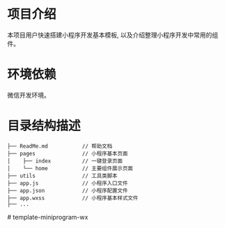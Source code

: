 # 项目介绍
  本项目用户快速搭建小程序开发基本模板, 以及介绍整理小程序开发中常用的组件。

# 环境依赖
  微信开发环境。

# 目录结构描述
    ├── ReadMe.md           // 帮助文档
    ├── pages               // 小程序基本页面
    │    ├── index          // 一键登录页面
    │    └── home           // 主要组件展示页面
    ├── utils               // 工具类脚本
    ├── app.js              // 小程序入口文件
    ├── app.json            // 小程序配置文件
    ├── app.wxss            // 小程序基本样式文件
    ├── ...
#   t e m p l a t e - m i n i p r o g r a m - w x  
 